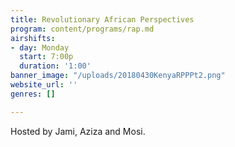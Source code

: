 ```yaml
---
title: Revolutionary African Perspectives
program: content/programs/rap.md
airshifts:
- day: Monday
  start: 7:00p
  duration: '1:00'
banner_image: "/uploads/20180430KenyaRPPPt2.png"
website_url: ''
genres: []

---
```

Hosted by Jami, Aziza and Mosi.